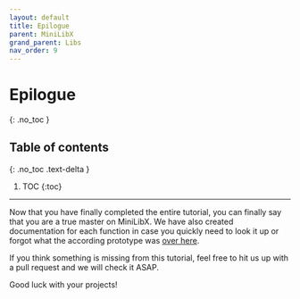 ```yaml
---
layout: default
title: Epilogue
parent: MiniLibX
grand_parent: Libs
nav_order: 9
---
```


# Epilogue
{: .no_toc }

## Table of contents
{: .no_toc .text-delta }

1. TOC
{:toc}

---

Now that you have finally completed the entire tutorial, you can finally say
that you are a true master on MiniLibX. We have also created documentation for
each function in case you quickly need to look it up or forgot what the
according prototype was [over here](./prototypes.html).
 
If you think something is missing from this tutorial, feel free to hit us up
with a pull request and we will check it ASAP.

Good luck with your projects!
